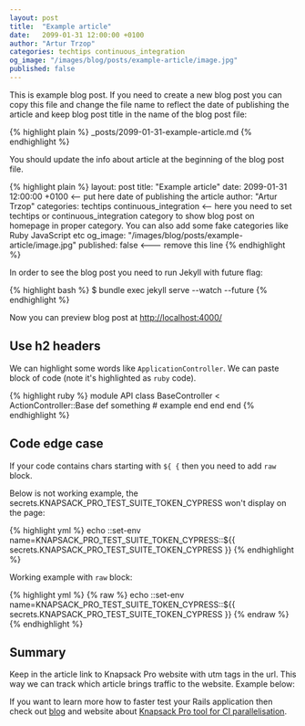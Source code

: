 ```yaml
---
layout: post
title:  "Example article"
date:   2099-01-31 12:00:00 +0100
author: "Artur Trzop"
categories: techtips continuous_integration
og_image: "/images/blog/posts/example-article/image.jpg"
published: false
---
```


This is example blog post. If you need to create a new blog post you can copy this file and change the file name to reflect the date of publishing the article and keep blog post title in the name of the blog post file:

{% highlight plain %}
_posts/2099-01-31-example-article.md
{% endhighlight %}

You should update the info about article at the beginning of the blog post file.

{% highlight plain %}
layout: post
title:  "Example article"
date:   2099-01-31 12:00:00 +0100 <-- put here date of publishing the article
author: "Artur Trzop"
categories: techtips continuous_integration <-- here you need to set techtips or continuous_integration category
                                                to show blog post on homepage in proper category.
                                                You can also add some fake categories like Ruby JavaScript etc
og_image: "/images/blog/posts/example-article/image.jpg"
published: false <--- remove this line
{% endhighlight %}

In order to see the blog post you need to run Jekyll with future flag:

{% highlight bash %}
$ bundle exec jekyll serve --watch --future
{% endhighlight %}

Now you can preview blog post at [http://localhost:4000/](http://localhost:4000/2099/example-article)

## Use h2 headers

We can highlight some words like `ApplicationController`. We can paste block of code (note it's highlighted as `ruby` code).

{% highlight ruby %}
module API
  class BaseController < ActionController::Base
    def something
      # example
    end
  end
end
{% endhighlight %}

## Code edge case

If your code contains chars starting with `${ {` then you need to add `raw` block.

Below is not working example, the secrets.KNAPSACK_PRO_TEST_SUITE_TOKEN_CYPRESS won't display on the page:

{% highlight yml %}
echo ::set-env name=KNAPSACK_PRO_TEST_SUITE_TOKEN_CYPRESS::${{ secrets.KNAPSACK_PRO_TEST_SUITE_TOKEN_CYPRESS }}
{% endhighlight %}

Working example with `raw` block:

{% highlight yml %}
{% raw %}
echo ::set-env name=KNAPSACK_PRO_TEST_SUITE_TOKEN_CYPRESS::${{ secrets.KNAPSACK_PRO_TEST_SUITE_TOKEN_CYPRESS }}
{% endraw %}
{% endhighlight %}

## Summary

Keep in the article link to Knapsack Pro website with utm tags in the url. This way we can track which article brings traffic to the website. Example below:

If you want to learn more how to faster test your Rails application then check out <a href="/">blog</a> and website about <a href="https://knapsackpro.com?utm_source=docs_knapsackpro&utm_medium=blog_post&utm_campaign=example-article">Knapsack Pro tool for CI parallelisation</a>.
